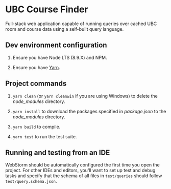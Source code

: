 # UBC Course Finder

Full-stack web application capable of running queries over cached UBC room and course data using a self-built query language.

## Dev environment configuration

1. Ensure you have Node LTS  (8.9.X) and NPM.

2. Ensure you have [Yarn](https://yarnpkg.com/en/docs/install).

## Project commands

1. `yarn clean` (or `yarn cleanwin` if you are using Windows) to delete the *node_modules* directory.

1. `yarn install` to download the packages specified in *package.json* to the *node_modules* directory.

1. `yarn build` to compile.

1. `yarn test` to run the test suite.

## Running and testing from an IDE

WebStorm should be automatically configured the first time you open the project. For other IDEs and editors, you'll want to set up test and debug tasks and specify that the schema of all files in `test/queries` should follow `test/query.schema.json`.
